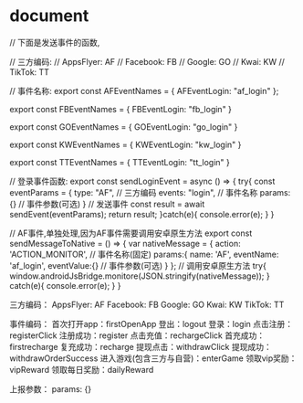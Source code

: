 # document

// 下面是发送事件的函数,

// 三方编码:
// AppsFlyer: AF
// Facebook: FB
// Google: GO
// Kwai: KW
// TikTok: TT


// 事件名称:
export const AFEventNames = {
  AFEventLogin: "af_login"
};

export const FBEventNames = {
  FBEventLogin: "fb_login"
}

export const GOEventNames = {
  GOEventLogin: "go_login"
}

export const KWEventNames = {
  KWEventLogin: "kw_login"
}

export const TTEventNames = {
  TTEventLogin: "tt_login"
}


// 登录事件函数:
export const sendLoginEvent = async () => {
  try{
    const eventParams = {
      type: "AF", // 三方编码
      events: "login", // 事件名称
      params: {} // 事件参数(可选)
    }
    // 发送事件
    const result = await sendEvent(eventParams);
    return result;
  }catch(e){
    console.error(e);
  }
}

// AF事件,单独处理,因为AF事件需要调用安卓原生方法
export const sendMessageToNative = () => {
  var nativeMessage = {
    action: 'ACTION_MONITOR', // 事件名称(固定)
    params:{
      name: 'AF',
      eventName: 'af_login',
      eventValue:{} // 事件参数(可选)
    }
  };
  // 调用安卓原生方法
  try{
    window.androidJsBridge.monitore(JSON.stringify(nativeMessage));
  } catch(e){
    console.error(e);
  }
}


三方编码：
AppsFlyer: AF
Facebook: FB
Google: GO
Kwai: KW
TikTok: TT

事件编码：
首次打开app：firstOpenApp
登出：logout
登录：login
点击注册：registerClick
注册成功：register
点击充值：rechargeClick
首充成功：firstrecharge
复充成功：recharge
提现点击：withdrawClick
提现成功：withdrawOrderSuccess
进入游戏(包含三方与自营)：enterGame
领取vip奖励：vipReward
领取每日奖励：dailyReward

上报参数：
params: {}
